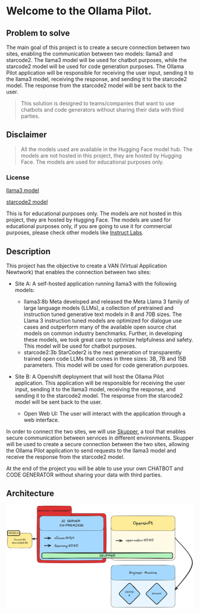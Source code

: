 # Welcome to the Ollama Pilot.

## Problem to solve

The main goal of this project is to create a secure connection between two sites, enabling the communication between two models: llama3 and starcode2. The llama3 model will be used for chatbot purposes, while the starcode2 model will be used for code generation purposes. The Ollama Pilot application will be responsible for receiving the user input, sending it to the llama3 model, receiving the response, and sending it to the starcode2 model. The response from the starcode2 model will be sent back to the user. 

> This solution is designed to teams/companies that want to use chatbots and code generators without sharing their data with third parties.

## Disclaimer

> All the models used are available in the Hugging Face model hub. The models are not hosted in this project, they are hosted by Hugging Face. The models are used for educational purposes only.

### License

[llama3 model](https://ollama.com/library/llama3.1/blobs/f1cd752815fc)

[starcode2 model](https://ollama.com/library/starcoder2/blobs/4ec42cd966c9)


This is for educational purposes only. The models are not hosted in this project, they are hosted by Hugging Face. The models are used for educational purposes only, if you are going to use it for commercial purposes, please check other models like [Instruct Labs](https://instructlab.ai/).


## Description

This project has the objective to create a VAN (Virtual Application Newtwork) that enables the connection between two sites: 
- Site A: A self-hosted application running llama3 with the following models:
  - llama3:8b Meta developed and released the Meta Llama 3 family of large language models (LLMs), a collection of pretrained and instruction tuned generative text models in 8 and 70B sizes. The Llama 3 instruction tuned models are optimized for dialogue use cases and outperform many of the available open source chat models on common industry benchmarks. Further, in developing these models, we took great care to optimize helpfulness and safety. This model will be used for chatbot purposes.
  - starcode2:3b StarCoder2 is the next generation of transparently trained open code LLMs that comes in three sizes: 3B, 7B and 15B parameters. This model will be used for code generation purposes.

- Site B: A Openshift deployment that will host the Ollama Pilot application. This application will be responsible for receiving the user input, sending it to the llama3 model, receiving the response, and sending it to the starcode2 model. The response from the starcode2 model will be sent back to the user.
  - Open Web UI: The user will interact with the application through a web interface.

In order to connect the two sites, we will use [Skupper](https://skupper.io/), a tool that enables secure communication between services in different environments. Skupper will be used to create a secure connection between the two sites, allowing the Ollama Pilot application to send requests to the llama3 model and receive the response from the starcode2 model.

At the end of the project you will be able to use your own CHATBOT and CODE GENERATOR without sharing your data with third parties.

## Architecture

![Architecture](architecture.png)